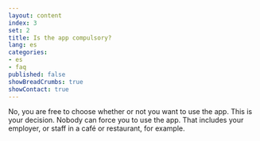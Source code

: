 ```yaml
---
layout: content
index: 3
set: 2
title: Is the app compulsory?
lang: es
categories:
- es
- faq
published: false
showBreadCrumbs: true
showContact: true
---
```


No, you are free to choose whether or not you want to use the app. This is your decision. Nobody can force you to use the app. That includes your employer, or staff in a café or restaurant, for example.
